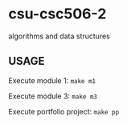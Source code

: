 # csu-csc506-2

algorithms and data structures

## USAGE

Execute module 1: `make m1`

Execute module 3: `make m3`

Execute portfolio project: `make pp`
